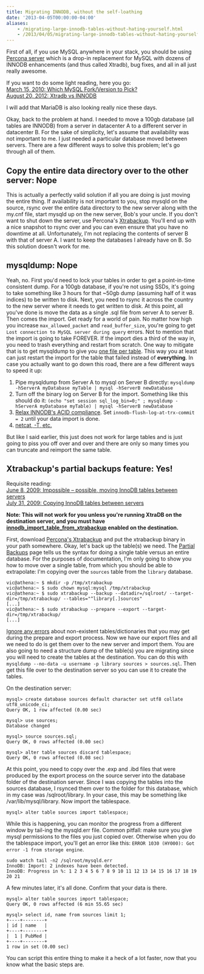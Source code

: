 ```yaml
---
title: Migrating INNODB, without the self-loathing
date: '2013-04-05T00:00:00-04:00'
aliases:
    - /migrating-large-innodb-tables-without-hating-yourself.html
    - /2013/04/05/migrating-large-innodb-tables-without-hating-yourself/
---
```


First of all, if you use MySQL anywhere in your stack, you should be using [Percona server](http://www.percona.com/software/percona-server/feature-comparison) which is a drop-in replacement for MySQL with dozens of INNODB enhancements (and thus called Xtradb), bug fixes, and all in all just really awesome.

If you want to do some light reading, here you go:  
[March 15, 2010: Which MySQL Fork/Version to Pick?](http://stackoverflow.com/questions/2450534/which-mysql-fork-version-to-pick)  
[August 20, 2012: Xtradb vs INNODB](http://stackoverflow.com/questions/12037363/xtradb-vs-innodb)

I will add that MariaDB is also looking really nice these days.

Okay, back to the problem at hand. I needed to move a 100gb database (all tables are INNODB) from a server in datacenter A to a different server in datacenter B. For the sake of simplicity, let's assume that availability was not important to me. I just needed a particular database moved between servers. There are a few different ways to solve this problem; let's go through all of them.

## Copy the entire data directory over to the other server: Nope
This is actually a perfectly valid solution if all you are doing is just moving the entire thing. If availability is not important to you, stop mysqld on the source, rsync over the entire data directory to the new server along with the my.cnf file, start mysqld up on the new server, Bob's your uncle. If you don't want to shut down the server, use Percona's <a href="http://www.percona.com/doc/percona-xtrabackup/">Xtrabackup</a>. You'll end up with a nice snapshot to rsync over and you can even ensure that you have no downtime at all. Unfortunately, I'm not replacing the contents of server B with that of server A. I want to keep the databases I already have on B. So this solution doesn't work for me.

## mysqldump: Nope
Yeah, no. First you'd need to lock your tables in order to get a point-in-time consistent dump. For a 100gb database, if you're not using SSDs, it's going to take something like 3 hours for that ~50gb dump (assuming half of it was indices) to be written to disk. Next, you need to rsync it across the country to the new server where it needs to get written to disk. At this point, all you've done is move the data as a single .sql file from server A to server B. Then comes the import. Get ready for a world of pain. No matter how high you increase `max_allowed_packet` and `read_buffer_size`, you're going to get `Lost connection to MySQL server during query` errors. Not to mention that the import is going to take FOREVER. If the import dies a third of the way in, you need to trash everything and restart from scratch. One way to mitigate that is to get mysqldump to give you [one file per table](http://stackoverflow.com/a/134296/115778). This way you at least can just restart the import for the table that failed instead of **everything**. In case you actually want to go down this road, there are a few different ways to speed it up:

1. Pipe mysqldump from Server A to mysql on Server B directly:
    `mysqldump -hServerA myDatabase myTable | mysql -hServerB newDatabase`
2. Turn off the binary log on Server B for the import. Something like this should do it:
    `(echo "set session sql_log_bin=0;" ; mysqldump -hServerA myDatabase myTable) | mysql -hServerB newDatabase`
3. [Relax INNODB's ACID compliance](http://stackoverflow.com/questions/10458095/innodb-bottleneck-relaxing-acid-to-improve-performance). Set `innodb-flush-log-at-trx-commit = 2` until your data import is done.
4. [netcat, -T, etc.](http://stackoverflow.com/questions/131085/whats-the-quickest-way-to-dump-load-a-mysql-innodb-database-using-mysqldump)

But like I said earlier, this just does not work for large tables and is just going to piss you off over and over and there are only so many times you can truncate and reimport the same table.

## Xtrabackup's partial backups feature: Yes!
Requisite reading:  
[June 8, 2009: Impossible – possible, moving InnoDB tables between servers](http://www.mysqlperformanceblog.com/2009/06/08/impossible-possible-moving-innodb-tables-between-servers/)  
[July 31, 2009: Copying InnoDB tables between servers](http://www.mysqlperformanceblog.com/2009/07/31/copying-innodb-tables-between-servers/)

**Note: This will not work for you unless you're running XtraDB on the destination server, and you must have [innodb_import_table_from_xtrabackup](http://www.percona.com/doc/percona-server/5.5/management/innodb_expand_import.html#innodb_import_table_from_xtrabackup) enabled on the destination.**

First, download [Percona's Xtrabackup](http://www.percona.com/doc/percona-xtrabackup/) and put the xtrabackup binary in your path somewhere. Okay, let's back up the table(s) we need. The [Partial Backups](http://www.percona.com/doc/percona-xtrabackup/xtrabackup_bin/partial_backups.html) page tells us the syntax for doing a single table versus an entire database. For the purposes of documentation, I'm only going to show you how to move over a single table, from which you should be able to extrapolate: I'm copying over the `sources` table from the `library` database.

    vic@athena:~ $ mkdir -p /tmp/xtrabackup
    vic@athena:~ $ sudo chown mysql:mysql /tmp/xtrabackup
    vic@athena:~ $ sudo xtrabackup --backup --datadir=/sqlroot/ --target-dir=/tmp/xtrabackup/ --tables="^library[.]sources"
    [...]
    vic@athena:~ $ sudo xtrabackup --prepare --export --target-dir=/tmp/xtrabackup/
    [...]


[Ignore any errors](http://www.percona.com/doc/percona-xtrabackup/xtrabackup_bin/partial_backups.html#preparing-the-backup) about non-existent tables/dictionaries that you may get during the prepare and export process. Now we have our export files and all we need to do is get them over to the new server and import them. You are also going to need a structure dump of the table(s) you are migrating since you will need to create the tables at the destination. You can do this with `mysqldump --no-data -u username -p library sources > sources.sql`. Then get this file over to the destination server so you can use it to create the tables.

On the destination server:

    mysql> create database sources default character set utf8 collate utf8_unicode_ci;
    Query OK, 1 row affected (0.00 sec)

    mysql> use sources;
    Database changed

    mysql> source sources.sql;
    Query OK, 0 rows affected (0.00 sec)

    mysql> alter table sources discard tablespace;
    Query OK, 0 rows affected (0.08 sec)

At this point, you need to copy over the .exp and .ibd files that were produced by the export process on the source server into the database folder of the destination server. Since I was copying the tables into the sources database, I rsynced them over to the folder for this database, which in my case was /sqlroot/library. In your case, this may be something like /var/lib/mysql/library. Now import the tablespace.

    mysql> alter table sources import tablespace;

While this is happening, you can monitor the progress from a different window by tail-ing the mysqld.err file. Common pitfall: make sure you give mysql permissions to the files you just copied over. Otherwise when you do the tablespace import, you'll get an error like this: `ERROR 1030 (HY000): Got error -1 from storage engine`.

    sudo watch tail -n2 /sqlroot/mysqld.err
    InnoDB: Import: 2 indexes have been detected.
    InnoDB: Progress in %: 1 2 3 4 5 6 7 8 9 10 11 12 13 14 15 16 17 18 19 20 21

A few minutes later, it's all done. Confirm that your data is there.

    mysql> alter table sources import tablespace;
    Query OK, 0 rows affected (6 min 55.65 sec)

    mysql> select id, name from sources limit 1;
    +----+--------+
    | id | name   |
    +----+--------+
    |  1 | PubMed |
    +----+--------+
    1 row in set (0.00 sec)

You can script this entire thing to make it a heck of a lot faster, now that you know what the basic steps are.
